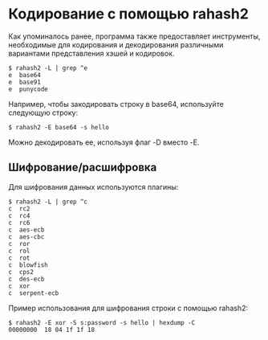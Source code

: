 # Кодирование с помощью rahash2

Как упоминалось ранее, программа также предоставляет инструменты, необходимые для кодирования и декодирования различными вариантами представления хэшей и кодировок.

```
$ rahash2 -L | grep ^e
e  base64
e  base91
e  punycode
```

Например, чтобы закодировать строку в base64, используйте следующую строку:

```
$ rahash2 -E base64 -s hello
```

Можно декодировать ее, используя флаг -D вместо -E.

## Шифрование/расшифровка

Для шифрования данных используются плагины:

```
$ rahash2 -L | grep ^c
c  rc2
c  rc4
c  rc6
c  aes-ecb
c  aes-cbc
c  ror
c  rol
c  rot
c  blowfish
c  cps2
c  des-ecb
c  xor
c  serpent-ecb
```

Пример использования для шифрования строки с помощью rahash2:

```
$ rahash2 -E xor -S s:password -s hello | hexdump -C
00000000  18 04 1f 1f 18
```

